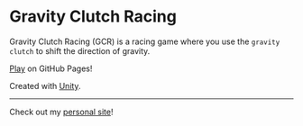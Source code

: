 # Gravity Clutch Racing

Gravity Clutch Racing (GCR) is a racing game where you use the `gravity clutch` to shift the direction of gravity.

[Play](https://andrew-boutin.github.io/gravity-clutch-racing/) on GitHub Pages!

Created with [Unity](https://unity3d.com/).

---

Check out my [personal site](https://andrewboutin.com)!

